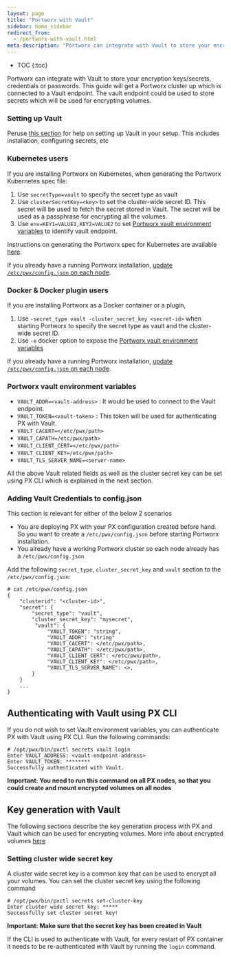 ```yaml
---
layout: page
title: "Portworx with Vault"
sidebar: home_sidebar
redirect_from:
  - /portworx-with-vault.html
meta-description: "Portworx can integrate with Vault to store your encryption keys/secrets. This guide will get a Portworx cluster up which is connected to a Vault endpoint."
---
```


* TOC
{:toc}

Portworx can integrate with Vault to store your encryption keys/secrets, credentials or passwords. This guide will get a Portworx cluster up which is connected to a Vault endpoint. The vault endpoint could be used to store secrets which will be used for encrypting volumes.

### Setting up Vault
Peruse [this section](https://www.vaultproject.io/intro/getting-started/install.html) for help on setting up Vault in your setup. This includes installation, configuring secrets, etc

### Kubernetes users

If you are installing Portworx on Kubernetes, when generating the Portworx Kubernetes spec file:
1. Use `secretType=vault` to specify the secret type as vault
2. Use `clusterSecretKey=<key>` to set the cluster-wide secret ID. This secret will be used to fetch the secret stored in Vault. The secret will be used as a passphrase for encrypting all the volumes.
3. Use `env=KEY1=VALUE1,KEY2=VALUE2` to set [Portworx vault environment variables](#portworx-vault-environment-variables) to identify vault endpoint.

Instructions on generating the Portworx spec for Kubernetes are available [here](/scheduler/kubernetes/install.html).

If you already have a running Portworx installation, [update `/etc/pwx/config.json` on each node](#adding-vault-credentials-to-configjson).

### Docker & Docker plugin users

If you are installing Portworx as a Docker container or a plugin,
1. Use `-secret_type vault -cluster_secret_key <secret-id>` when starting Portworx to specify the secret type as vault and the cluster-wide secret ID.
2. Use `-e` docker option to expose the [Portworx vault environment variables](#portworx-vault-environment-variables)

If you already have a running Portworx installation, [update `/etc/pwx/config.json` on each node](#adding-vault-credentials-to-configjson).

### Portworx vault environment variables
- `VAULT_ADDR=<vault-address>` : It would be used to connect to the Vault endpoint.
- `VAULT_TOKEN=<vault-token>` : This token will be used for authenticating PX with Vault.
- `VAULT_CACERT=</etc/pwx/path>`
- `VAULT_CAPATH=/etc/pwx/path>`
- `VAULT_CLIENT_CERT=</etc/pwx/path>`
- `VAULT_CLIENT_KEY=/etc/pwx/path>`
- `VAULT_TLS_SERVER_NAME=<server-name>`

All the above Vault related fields as well as the cluster secret key can be set using PX CLI which is explained in the next section.

### Adding Vault Credentials to config.json

This section is relevant for either of the below 2 scenarios
- You are deploying PX with your PX configuration created before hand. So you want to create a `/etc/pwx/config.json` before starting Portworx installation.
- You already have a working Portworx cluster so each node already has a `/etc/pwx/config.json`

Add the following `secret_type`, `cluster_secret_key` and `vault` section to the `/etc/pwx/config.json`:

```
# cat /etc/pwx/config.json
{
    "clusterid": "<cluster-id>",
    "secret": {
        "secret_type": "vault",
        "cluster_secret_key": "mysecret",
         "vault": {
             "VAULT_TOKEN": "string",
             "VAULT_ADDR": "string"
             "VAULT_CACERT": </etc/pwx/path>,
             "VAULT_CAPATH": </etc/pwx/path>,
             "VAULT_CLIENT_CERT": </etc/pwx/path>,
             "VAULT_CLIENT_KEY": </etc/pwx/path>,
             "VAULT_TLS_SERVER_NAME": <>,
        }
    }
    ...
}
```

## Authenticating with Vault using PX CLI

If you do not wish to set Vault environment variables, you can authenticate PX with Vault using PX CLI. Run the following commands:

```
# /opt/pwx/bin/pxctl secrets vault login
Enter VAULT_ADDRESS: <vault-endpoint-address>
Enter VAULT_TOKEN: ********
Successfully authenticated with Vault.
```

__Important: You need to run this command on all PX nodes, so that you could create and mount encrypted volumes on all nodes__


## Key generation with Vault

The following sections describe the key generation process with PX and
Vault which can be used for encrypting volumes. More info about
encrypted volumes [here](/manage/encrypted-volumes.html)

### Setting cluster wide secret key

A cluster wide secret key is a common key that can be used to encrypt
all your volumes. You can set the cluster secret key using the following command

```
# /opt/pwx/bin/pxctl secrets set-cluster-key
Enter cluster wide secret key: *****
Successfully set cluster secret key!
```

__Important: Make sure that the secret key has been created in Vault__

If the CLI is used to authenticate with Vault, for every restart of PX container it needs to be re-authenticated with Vault by running the `login` command.
